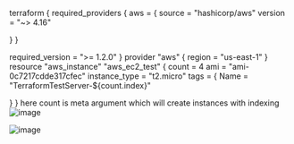 terraform {
   required_providers {
        aws = {
        source = "hashicorp/aws"
        version = "~> 4.16"

}
}

required_version = ">= 1.2.0"
}
provider "aws" {
region = "us-east-1"
}
resource "aws_instance" "aws_ec2_test" {
        count = 4
        ami = "ami-0c7217cdde317cfec"
        instance_type = "t2.micro"
        tags = {
 Name = "TerraformTestServer-${count.index}"

}
}
here count is meta argument which will create instances with indexing
![image](https://github.com/imtiaz04/Terraform/assets/85178565/6f42abd1-c39d-46d8-b490-d77baac0e522)

![image](https://github.com/imtiaz04/Terraform/assets/85178565/b798139d-6886-4e4c-89a2-59902d2a2c00)

